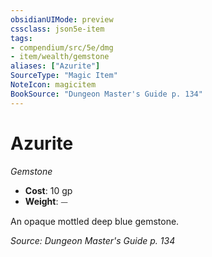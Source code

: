```yaml
---
obsidianUIMode: preview
cssclass: json5e-item
tags:
- compendium/src/5e/dmg
- item/wealth/gemstone
aliases: ["Azurite"]
SourceType: "Magic Item"
NoteIcon: magicitem
BookSource: "Dungeon Master's Guide p. 134"
---
```

# Azurite
*Gemstone*  

- **Cost**: 10 gp
- **Weight**: ⏤

An opaque mottled deep blue gemstone.

*Source: Dungeon Master's Guide p. 134*